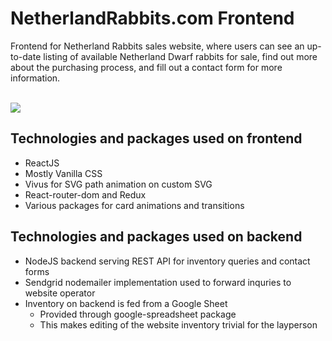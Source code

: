 # NetherlandRabbits.com Frontend

Frontend for Netherland Rabbits sales website, where users can see an up-to-date listing of available Netherland Dwarf rabbits for sale, find out more about the purchasing process, and fill out a contact form for more information.  

<br>
<img src="https://media.giphy.com/media/VNwdAN45PHiLcrlSok/giphy.gif">
<br>

## Technologies and packages used on frontend
* ReactJS
* Mostly Vanilla CSS
* Vivus for SVG path animation on custom SVG
* React-router-dom and Redux
* Various packages for card animations and transitions

## Technologies and packages used on backend
* NodeJS backend serving REST API for inventory queries and contact forms
* Sendgrid nodemailer implementation used to forward inquries to website operator
* Inventory on backend is fed from a Google Sheet
  * Provided through google-spreadsheet package
  * This makes editing of the website inventory trivial for the layperson

